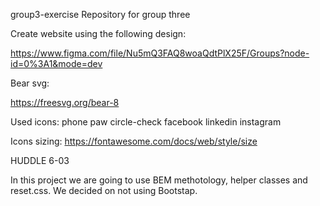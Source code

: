 group3-exercise
Repository for group three

Create website using the following design:

https://www.figma.com/file/Nu5mQ3FAQ8woaQdtPlX25F/Groups?node-id=0%3A1&mode=dev

Bear svg:

https://freesvg.org/bear-8

Used icons: phone paw circle-check facebook linkedin instagram

Icons sizing: https://fontawesome.com/docs/web/style/size

HUDDLE 6-03

In this project we are going to use BEM methotology, helper classes and reset.css. 
We decided on not using Bootstap.
